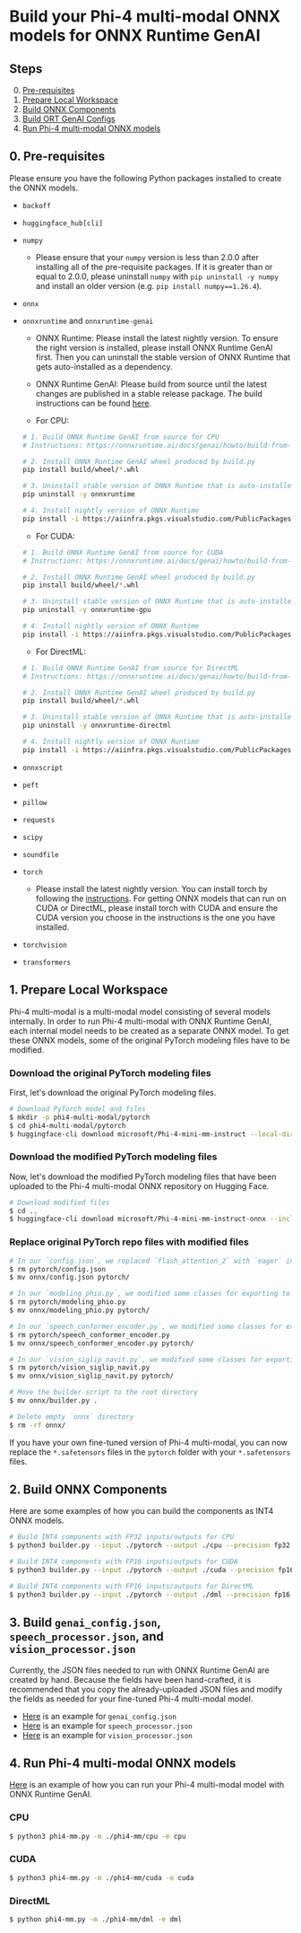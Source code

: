 # Build your Phi-4 multi-modal ONNX models for ONNX Runtime GenAI

## Steps
0. [Pre-requisites](#pre-requisites)
1. [Prepare Local Workspace](#prepare-local-workspace)
2. [Build ONNX Components](#build-onnx-components)
3. [Build ORT GenAI Configs](#build-genai_configjson-and-processor_configjson)
4. [Run Phi-4 multi-modal ONNX models](#run-phi-4-multi-modal-onnx-models)

## 0. Pre-requisites

Please ensure you have the following Python packages installed to create the ONNX models.

- `backoff`
- `huggingface_hub[cli]`
- `numpy`
    - Please ensure that your `numpy` version is less than 2.0.0 after installing all of the pre-requisite packages. If it is greater than or equal to 2.0.0, please uninstall `numpy` with `pip uninstall -y numpy` and install an older version (e.g. `pip install numpy==1.26.4`).
- `onnx`
- `onnxruntime` and `onnxruntime-genai`
    - ONNX Runtime: Please install the latest nightly version. To ensure the right version is installed, please install ONNX Runtime GenAI first. Then you can uninstall the stable version of ONNX Runtime that gets auto-installed as a dependency.
    - ONNX Runtime GenAI: Please build from source until the latest changes are published in a stable release package. The build instructions can be found [here](https://onnxruntime.ai/docs/genai/howto/build-from-source.html).
    
    - For CPU:
    ```bash
    # 1. Build ONNX Runtime GenAI from source for CPU
    # Instructions: https://onnxruntime.ai/docs/genai/howto/build-from-source.html

    # 2. Install ONNX Runtime GenAI wheel produced by build.py
    pip install build/wheel/*.whl

    # 3. Uninstall stable version of ONNX Runtime that is auto-installed by ONNX Runtime GenAI
    pip uninstall -y onnxruntime

    # 4. Install nightly version of ONNX Runtime
    pip install -i https://aiinfra.pkgs.visualstudio.com/PublicPackages/_packaging/ORT-Nightly/pypi/simple/ --pre onnxruntime
    ```

    - For CUDA:
    ```bash
    # 1. Build ONNX Runtime GenAI from source for CUDA
    # Instructions: https://onnxruntime.ai/docs/genai/howto/build-from-source.html

    # 2. Install ONNX Runtime GenAI wheel produced by build.py
    pip install build/wheel/*.whl

    # 3. Uninstall stable version of ONNX Runtime that is auto-installed by ONNX Runtime GenAI
    pip uninstall -y onnxruntime-gpu

    # 4. Install nightly version of ONNX Runtime
    pip install -i https://aiinfra.pkgs.visualstudio.com/PublicPackages/_packaging/ORT-Nightly/pypi/simple/ --pre onnxruntime-gpu
    ```

    - For DirectML: 
    ```bash
    # 1. Build ONNX Runtime GenAI from source for DirectML
    # Instructions: https://onnxruntime.ai/docs/genai/howto/build-from-source.html

    # 2. Install ONNX Runtime GenAI wheel produced by build.py
    pip install build/wheel/*.whl

    # 3. Uninstall stable version of ONNX Runtime that is auto-installed by ONNX Runtime GenAI
    pip uninstall -y onnxruntime-directml

    # 4. Install nightly version of ONNX Runtime
    pip install -i https://aiinfra.pkgs.visualstudio.com/PublicPackages/_packaging/ORT-Nightly/pypi/simple/ --pre onnxruntime-directml
    ```
- `onnxscript`
- `peft`
- `pillow`
- `requests`
- `scipy`
- `soundfile`
- `torch`
    - Please install the latest nightly version. You can install torch by following the [instructions](https://pytorch.org/get-started/locally/). For getting ONNX models that can run on CUDA or DirectML, please install torch with CUDA and ensure the CUDA version you choose in the instructions is the one you have installed.
- `torchvision`
- `transformers`

## 1. Prepare Local Workspace

Phi-4 multi-modal is a multi-modal model consisting of several models internally. In order to run Phi-4 multi-modal with ONNX Runtime GenAI, each internal model needs to be created as a separate ONNX model. To get these ONNX models, some of the original PyTorch modeling files have to be modified.

### Download the original PyTorch modeling files

First, let's download the original PyTorch modeling files.

```bash
# Download PyTorch model and files
$ mkdir -p phi4-multi-modal/pytorch
$ cd phi4-multi-modal/pytorch
$ huggingface-cli download microsoft/Phi-4-mini-mm-instruct --local-dir .
```

### Download the modified PyTorch modeling files

Now, let's download the modified PyTorch modeling files that have been uploaded to the Phi-4 multi-modal ONNX repository on Hugging Face.

```bash
# Download modified files
$ cd ..
$ huggingface-cli download microsoft/Phi-4-mini-mm-instruct-onnx --include onnx/* --local-dir .
```

### Replace original PyTorch repo files with modified files

```bash
# In our `config.json`, we replaced `flash_attention_2` with `eager` in `_attn_implementation`
$ rm pytorch/config.json
$ mv onnx/config.json pytorch/

# In our `modeling_phio.py`, we modified some classes for exporting to ONNX
$ rm pytorch/modeling_phio.py
$ mv onnx/modeling_phio.py pytorch/

# In our `speech_conformer_encoder.py`, we modified some classes for exporting to ONNX
$ rm pytorch/speech_conformer_encoder.py
$ mv onnx/speech_conformer_encoder.py pytorch/

# In our `vision_siglip_navit.py`, we modified some classes for exporting to ONNX
$ rm pytorch/vision_siglip_navit.py
$ mv onnx/vision_siglip_navit.py pytorch/

# Move the builder script to the root directory
$ mv onnx/builder.py .

# Delete empty `onnx` directory
$ rm -rf onnx/
```

If you have your own fine-tuned version of Phi-4 multi-modal, you can now replace the `*.safetensors` files in the `pytorch` folder with your `*.safetensors` files.

## 2. Build ONNX Components

Here are some examples of how you can build the components as INT4 ONNX models.

```bash
# Build INT4 components with FP32 inputs/outputs for CPU
$ python3 builder.py --input ./pytorch --output ./cpu --precision fp32 --execution_provider cpu
```

```bash
# Build INT4 components with FP16 inputs/outputs for CUDA
$ python3 builder.py --input ./pytorch --output ./cuda --precision fp16 --execution_provider cuda
```

```bash
# Build INT4 components with FP16 inputs/outputs for DirectML
$ python3 builder.py --input ./pytorch --output ./dml --precision fp16 --execution_provider dml
```

## 3. Build `genai_config.json`, `speech_processor.json`, and `vision_processor.json`

Currently, the JSON files needed to run with ONNX Runtime GenAI are created by hand. Because the fields have been hand-crafted, it is recommended that you copy the already-uploaded JSON files and modify the fields as needed for your fine-tuned Phi-4 multi-modal model.

- [Here](https://huggingface.co/microsoft/Phi-4-mini-mm-instruct-onnx/blob/main/cpu_and_mobile/cpu-int4-rtn-block-32-acc-level-4/genai_config.json) is an example for `genai_config.json`
- [Here](https://huggingface.co/microsoft/Phi-4-mini-mm-instruct-onnx/blob/main/cpu_and_mobile/cpu-int4-rtn-block-32-acc-level-4/speech_processor.json) is an example for `speech_processor.json`
- [Here](https://huggingface.co/microsoft/Phi-4-mini-mm-instruct-onnx/blob/main/cpu_and_mobile/cpu-int4-rtn-block-32-acc-level-4/vision_processor.json) is an example for `vision_processor.json`

## 4. Run Phi-4 multi-modal ONNX models

[Here](https://github.com/microsoft/onnxruntime-genai/blob/main/examples/python/phi4-mm.py) is an example of how you can run your Phi-4 multi-modal model with ONNX Runtime GenAI.

### CPU
```bash
$ python3 phi4-mm.py -m ./phi4-mm/cpu -e cpu
```

### CUDA
```bash
$ python3 phi4-mm.py -m ./phi4-mm/cuda -e cuda
```

### DirectML

```bash
$ python phi4-mm.py -m ./phi4-mm/dml -e dml
```
